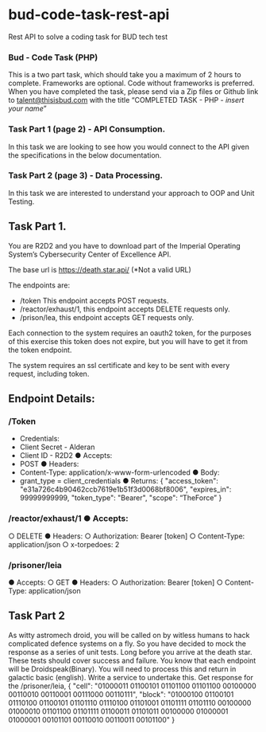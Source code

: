 # bud-code-task-rest-api
Rest API to solve a coding task for BUD tech test

### Bud - Code Task (PHP)

This is a two part task, which should take you a maximum of 2 hours to complete. Frameworks are optional. Code without frameworks is preferred.
When you have completed the task, please send via a Zip files or Github link to ​talent@thisisbud.com​ with the title “COMPLETED TASK - PHP - ​*insert your name*​”

### Task Part 1 (page 2) - API Consumption.
In this task we are looking to see how you would connect to the API given the specifications in the below documentation.
### Task Part 2 (page 3) - Data Processing.
In this task we are interested to understand your approach to OOP and Unit Testing.
 
## Task Part 1.
You are R2D2 and you have to download part of the Imperial Operating System’s Cybersecurity Center of Excellence API.

The base url is ​https://death.star.api/​ ​(*Not a valid URL)

The endpoints are:
- /token This endpoint accepts POST requests.
- /reactor/exhaust/1, this endpoint accepts DELETE requests only.
- /prison/lea, this endpoint accepts GET requests only.

Each connection to the system requires an oauth2 token, for the purposes of this exercise this token does not expire, but you will have to get it from the token endpoint.

The system requires an ssl certificate and key to be sent with every request, including token.

## Endpoint Details:

### /Token
- Credentials:
- Client Secret - Alderan
- Client ID - R2D2 ● Accepts:
- POST ● Headers:
- Content-Type: application/x-www-form-urlencoded ● Body:
- grant_type = client_credentials ● Returns:
{
"access_token": "e31a726c4b90462ccb7619e1b51f3d0068bf8006", "expires_in": 99999999999,
"token_type": "Bearer",
"scope": “TheForce”
}

### /reactor/exhaust/1 ● Accepts:
○ DELETE ● Headers:
○ Authorization: Bearer [token]
○ Content-Type: application/json
○ x-torpedoes: 2

### /prisoner/leia
● Accepts:
○ GET ● Headers:
○ Authorization: Bearer [token]
○ Content-Type: application/json
 
## Task Part 2
As witty astromech droid, you will be called on by witless humans to hack complicated defence systems on a fly. So you have decided to mock the response as a series of ​unit tests​. Long before you arrive at the death star. These tests should cover success and failure. You know that each endpoint will be Droidspeak(Binary). You will need to process this and return in galactic basic (english). Write a service to undertake this.
Get response for the /prisoner/leia, {
"cell": "01000011 01100101 01101100 01101100 00100000 00110010 00110001 00111000 00110111",
"block": "01000100 01100101 01110100 01100101 01101110 01110100 01101001 01101111 01101110 00100000 01000010 01101100 01101111 01100011 01101011 00100000 01000001 01000001 00101101 00110010 00110011 00101100"
}
